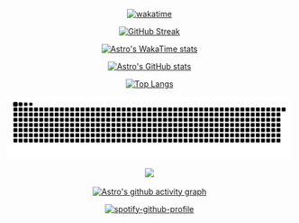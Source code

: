 <div align='center'>

[![wakatime](https://wakatime.com/badge/user/daab2500-5508-44c2-9a15-c2458e9e78d5.svg)](https://wakatime.com/@daab2500-5508-44c2-9a15-c2458e9e78d5)

[![GitHub Streak](https://streak-stats.demolab.com?user=sonicpanther101&theme=dark)](https://git.io/streak-stats)

[![Astro's WakaTime stats](https://github-readme-stats.vercel.app/api/wakatime?username=sonicpanther101)](https://github.com/anuraghazra/github-readme-stats)

[![Astro's GitHub stats](https://github-readme-stats.vercel.app/api?username=sonicpanther101&show_icons=true&count_private=true&theme=dark)](https://github.com/anuraghazra/github-readme-stats)

[![Top Langs](https://github-readme-stats.vercel.app/api/top-langs/?username=sonicpanther101)](https://github.com/anuraghazra/github-readme-stats)

<picture>
  <source media="(prefers-color-scheme: dark)" srcset="https://raw.githubusercontent.com/sonicpanther101/sonicpanther101/output/github-contribution-grid-snake-dark.svg">
  <source media="(prefers-color-scheme: light)" srcset="https://raw.githubusercontent.com/sonicpanther101/sonicpanther101/output/github-contribution-grid-snake.svg">
  <img alt="github contribution grid snake animation" src="https://raw.githubusercontent.com/sonicpanther101/sonicpanther101/output/github-contribution-grid-snake.svg">
</picture>

![](./profile-3d-contrib/profile-green-animate.svg)

[![Astro's github activity graph](https://github-readme-activity-graph.vercel.app/graph?username=sonicpanther101&bg_color=000000&color=0300a8&line=001f99&point=403d3d&area=true&hide_border=true)](https://github.com/ashutosh00710/github-readme-activity-graph)

[![spotify-github-profile](https://spotify-github-profile.kittinanx.com/api/view?uid=gntbt&cover_image=true&theme=natemoo-re&show_offline=false&background_color=121212&interchange=true&bar_color_cover=true)](https://spotify-github-profile.kittinanx.com/api/view?uid=gntbt&redirect=true)

</div>
